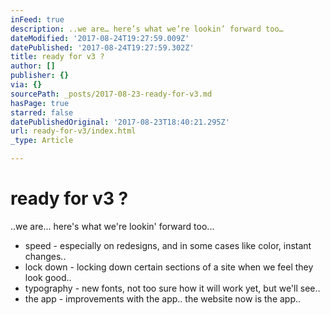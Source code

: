 ```yaml
---
inFeed: true
description: ..we are… here’s what we’re lookin’ forward too…
dateModified: '2017-08-24T19:27:59.009Z'
datePublished: '2017-08-24T19:27:59.302Z'
title: ready for v3 ?
author: []
publisher: {}
via: {}
sourcePath: _posts/2017-08-23-ready-for-v3.md
hasPage: true
starred: false
datePublishedOriginal: '2017-08-23T18:40:21.295Z'
url: ready-for-v3/index.html
_type: Article

---
```

# ready for v3 ?

..we are... here's what we're lookin' forward too...

* speed - especially on redesigns, and in some cases like color, instant changes..
* lock down - locking down certain sections of a site when we feel they look good..
* typography - new fonts, not too sure how it will work yet, but we'll see..
* the app - improvements with the app.. the website now is the app..